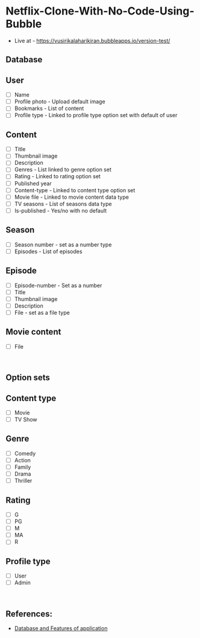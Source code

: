 # Netflix-Clone-With-No-Code-Using-Bubble

- Live at - https://vusirikalaharikiran.bubbleapps.io/version-test/

## Database

## User

- [ ]  Name
- [ ]  Profile photo - Upload default image
- [ ]  Bookmarks - List of content
- [ ]  Profile type - Linked to profile type option set with default of user

## Content

- [ ]  Title
- [ ]  Thumbnail image
- [ ]  Description
- [ ]  Genres - List linked to genre option set
- [ ]  Rating - Linked to rating option set
- [ ]  Published year
- [ ]  Content-type - Linked to content type option set
- [ ]  Movie file - Linked to movie content data type
- [ ]  TV seasons - List of seasons data type
- [ ]  Is-published - Yes/no with no default

## Season

- [ ]  Season number - set as a number type
- [ ]  Episodes - List of episodes

## Episode

- [ ]  Episode-number - Set as a number
- [ ]  Title
- [ ]  Thumbnail image
- [ ]  Description
- [ ]  File - set as a file type

## Movie content

- [ ]  File

<br>

## Option sets

## Content type

- [ ]  Movie
- [ ]  TV Show

## Genre

- [ ]  Comedy
- [ ]  Action
- [ ]  Family
- [ ]  Drama
- [ ]  Thriller

## Rating

- [ ]  G
- [ ]  PG
- [ ]  M
- [ ]  MA
- [ ]  R

## Profile type

- [ ]  User
- [ ]  Admin

<br>

## References:
- [Database and Features of application](https://harikiranvusirikala.notion.site/Netflix-clone-build-430449efbfc34f1eabe20417a75a45a1)
